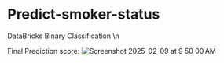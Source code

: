 # Predict-smoker-status
DataBricks Binary Classification \n

Final Prediction score:
![Screenshot 2025-02-09 at 9 50 00 AM](https://github.com/user-attachments/assets/cdfc4326-65a3-46f9-a9b7-2ee3ec02e963)
